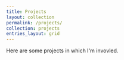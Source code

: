 ```yaml
---
title: Projects
layout: collection
permalink: /projects/
collection: projects
entries_layout: grid
---
```


Here are some projects in which I'm invovled.